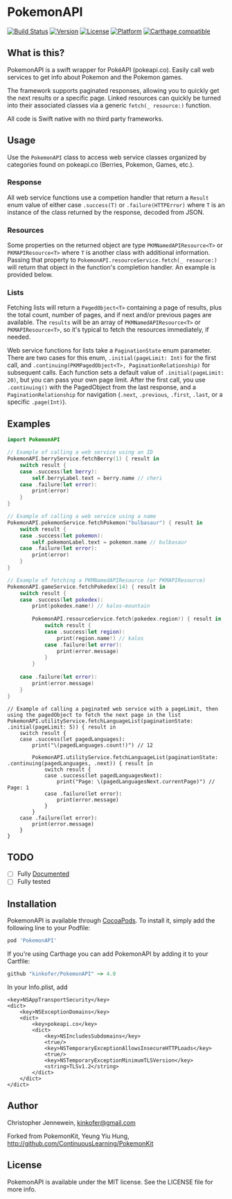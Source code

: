 # PokemonAPI

[![Build Status](https://travis-ci.org/kinkofer/PokemonAPI.svg?branch=master)](https://travis-ci.org/kinkofer/PokemonAPI)
[![Version](https://img.shields.io/cocoapods/v/PokemonAPI.svg?style=flat)](http://cocoapods.org/pods/PokemonAPI)
[![License](https://img.shields.io/cocoapods/l/PokemonAPI.svg?style=flat)](http://cocoapods.org/pods/PokemonAPI)
[![Platform](https://img.shields.io/cocoapods/p/PokemonAPI.svg?style=flat)](http://cocoapods.org/pods/PokemonAPI)
[![Carthage compatible](https://img.shields.io/badge/Carthage-compatible-4BC51D.svg?style=flat)](https://github.com/Carthage/Carthage)

## What is this?

PokemonAPI is a swift wrapper for PokéAPI (pokeapi.co). Easily call web services to get info about Pokemon and the Pokemon games.

The framework supports paginated responses, allowing you to quickly get the next results or a specific page. 
Linked resources can quickly be turned into their associated classes via a generic `fetch(_ resource:)` function.

All code is Swift native with no third party frameworks.



## Usage

Use the `PokemonAPI` class to access web service classes organized by categories found on pokeapi.co (Berries, Pokemon, Games, etc.).

### Response
All web service functions use a competion handler that return a `Result` enum value of either case `.success(T)` or `.failure(HTTPError)` where `T` is an instance of the class returned by the response, decoded from JSON.


### Resources

Some properties on the returned object are type `PKMNamedAPIResource<T>` or `PKMAPIResource<T>` where `T` is another class with additional information. Passing that property to `PokemonAPI.resourceService.fetch(_ resource:)` will return that object in the function's completion handler. An example is provided below.

### Lists

Fetching lists will return a `PagedObject<T>` containing a page of results, plus the total count, number of pages, and if next and/or previous pages are available. The `results` will be an array of `PKMNamedAPIResource<T>` or `PKMAPIResource<T>`, so it's typical to fetch the resources immediately, if needed.

Web service functions for lists take a `PaginationState` enum parameter. There are two cases for this enum, `.initial(pageLimit: Int)` for the first call, and `.continuing(PKMPagedObject<T>, PaginationRelationship)` for subsequent calls. Each function sets a default value of `.initial(pageLimit: 20)`, but you can pass your own page limit. After the first call, you use `.continuing()` with the PagedObject from the last response, and a `PaginationRelationship` for navigation (`.next`, `.previous`, `.first`, `.last`, or a specific `.page(Int)`).


## Examples

```swift
import PokemonAPI

// Example of calling a web service using an ID
PokemonAPI.berryService.fetchBerry(1) { result in
    switch result {
    case .success(let berry):
        self.berryLabel.text = berry.name // cheri
    case .failure(let error):
        print(error)
    }
}
```


```swift
// Example of calling a web service using a name
PokemonAPI.pokemonService.fetchPokemon("bulbasaur") { result in
    switch result {
    case .success(let pokemon):
        self.pokemonLabel.text = pokemon.name // bulbasaur
    case .failure(let error):
        print(error)
    }
}
```


```swift
// Example of fetching a PKMNamedAPIResource (or PKMAPIResource)
PokemonAPI.gameService.fetchPokedex(14) { result in
    switch result {
    case .success(let pokedex):
        print(pokedex.name!) // kalos-mountain
        
        PokemonAPI.resourceService.fetch(pokedex.region!) { result in
            switch result {
            case .success(let region):
                print(region.name!) // kalos
            case .failure(let error):
                print(error.message)
            }
        }
        
    case .failure(let error):
        print(error.message)
    }
}
```

```
// Example of calling a paginated web service with a pageLimit, then using the pagedObject to fetch the next page in the list
PokemonAPI.utilityService.fetchLanguageList(paginationState: .initial(pageLimit: 5)) { result in
    switch result {
    case .success(let pagedLanguages):
        print("\(pagedLanguages.count!)") // 12

        PokemonAPI.utilityService.fetchLanguageList(paginationState: .continuing(pagedLanguages, .next)) { result in
            switch result {
            case .success(let pagedLanguagesNext):
                print("Page: \(pagedLanguagesNext.currentPage)") // Page: 1
            case .failure(let error):
                print(error.message)
            }
        }
    case .failure(let error):
        print(error.message)
    }
}
```


## TODO

- [ ] Fully [Documented](http://kinkofer.github.io/PokemonAPI/)
- [ ] Fully tested

## Installation

PokemonAPI is available through [CocoaPods](http://cocoapods.org). To install
it, simply add the following line to your Podfile:

```ruby
pod 'PokemonAPI'
```

If you're using Carthage you can add PokemonAPI by adding it to your Cartfile:

```ruby
github "kinkofer/PokemonAPI" ~> 4.0
```

In your Info.plist, add
```plist
<key>NSAppTransportSecurity</key>
<dict>
	<key>NSExceptionDomains</key>
	<dict>
		<key>pokeapi.co</key>
		<dict>
			<key>NSIncludesSubdomains</key>
			<true/>
			<key>NSTemporaryExceptionAllowsInsecureHTTPLoads</key>
			<true/>
			<key>NSTemporaryExceptionMinimumTLSVersion</key>
			<string>TLSv1.2</string>
		</dict>
	</dict>
</dict>
```

## Author

Christopher Jennewein, kinkofer@gmail.com

Forked from PokemonKit, Yeung Yiu Hung, http://github.com/ContinuousLearning/PokemonKit

## License

PokemonAPI is available under the MIT license. See the LICENSE file for more info.

